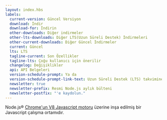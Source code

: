 ```yaml
---
layout: index.hbs
labels:
  current-version: Güncel Versiyon
  download: İndir
  download-for: İndirin
  other-downloads: Diğer indirmeler
  other-lts-downloads: Diğer LTS(Uzun Süreli Destek) İndirmeleri
  other-current-downloads: Diğer Güncel İndirmeler
  current: Güncel
  lts: LTS
  tagline-current: Son Özellikler
  tagline-lts: Çoğu kullanıcı için önerilir
  changelog: Değişiklikler
  api: API Belgeleri
  version-schedule-prompt: Ya da
  version-schedule-prompt-link-text: Uzun Süreli Destek (LTS) takvimine bakın.
  newsletter: true
  newsletter-prefix: Resmi Node.js aylık bülteni
  newsletter-postfix: "'e kaydolun."
---
```


Node.js® [Chrome'un V8 Javascript motoru](https://v8.dev/) üzerine inşa edilmiş bir Javascript çalışma ortamıdır.
